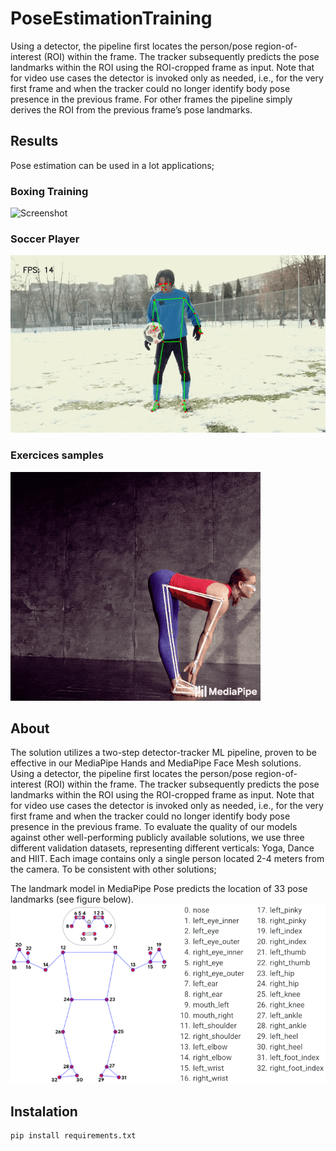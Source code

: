 # PoseEstimationTraining
Using a detector, the pipeline first locates the person/pose region-of-interest (ROI) within the frame. The tracker subsequently predicts the pose landmarks within the ROI using the ROI-cropped frame as input. Note that for video use cases the detector is invoked only as needed, i.e., for the very first frame and when the tracker could no longer identify body pose presence in the previous frame. For other frames the pipeline simply derives the ROI from the previous frame’s pose landmarks.

## Results
Pose estimation can be used in a lot applications;
### Boxing Training 
![Screenshot](/results/out.gif)
### Soccer Player
![Screenshot](/results/gifSoccerPlayer.gif)
### Exercices samples
![Screenshot](/results/pose_tracking_example.gif)

## About 
The solution utilizes a two-step detector-tracker ML pipeline, proven to be effective in our MediaPipe Hands and MediaPipe Face Mesh solutions. Using a detector, the pipeline first locates the person/pose region-of-interest (ROI) within the frame. The tracker subsequently predicts the pose landmarks within the ROI using the ROI-cropped frame as input. Note that for video use cases the detector is invoked only as needed, i.e., for the very first frame and when the tracker could no longer identify body pose presence in the previous frame.
  To evaluate the quality of our models against other well-performing publicly available solutions, we use three different validation datasets, representing different verticals: Yoga, Dance and HIIT. Each image contains only a single person located 2-4 meters from the camera. To be consistent with other solutions;
  
  The landmark model in MediaPipe Pose predicts the location of 33 pose landmarks (see figure below).
![Screenshot](/results/pose_tracking_full_body_landmarks.png)  

## Instalation 
```
pip install requirements.txt
```
